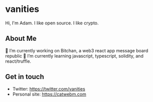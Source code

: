 # vanities
Hi, I'm Adam. I like open source. I like crypto.

## About Me 
🔭 I’m currently working on Bitchan, a web3 react app message board republic
🌱 I’m currently learning javascript, typescript, solidity, and react/truffle.

## Get in touch
- Twitter: https://twitter.com/vanities
- Personal site: https://catwebm.com
